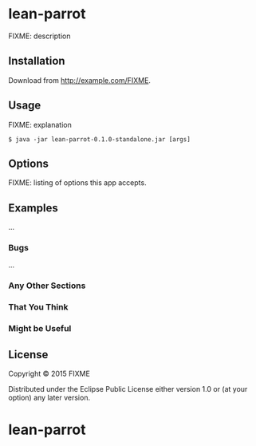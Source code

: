 # lean-parrot

FIXME: description

## Installation

Download from http://example.com/FIXME.

## Usage

FIXME: explanation

    $ java -jar lean-parrot-0.1.0-standalone.jar [args]

## Options

FIXME: listing of options this app accepts.

## Examples

...

### Bugs

...

### Any Other Sections
### That You Think
### Might be Useful

## License

Copyright © 2015 FIXME

Distributed under the Eclipse Public License either version 1.0 or (at
your option) any later version.
# lean-parrot
